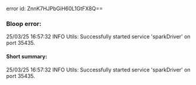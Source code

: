 error id: ZnnK7HJPbGiH60L1GtFX8Q==
### Bloop error:

25/03/25 16:57:32 INFO Utils: Successfully started service 'sparkDriver' on port 35435.
#### Short summary: 

25/03/25 16:57:32 INFO Utils: Successfully started service 'sparkDriver' on port 35435.